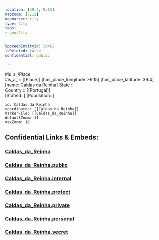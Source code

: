 ```yaml
---
location: [39.4,-9.15] 
mapzoom: [7,12] 
mapmarker: city 
type: City
tags:
- geo/City


SpocWebEntityId: 29451
isDeleted: false
confidential: public

---
```

#is_a_/Place  
#is_a_ :: [[Place]] 
[has_place_longitude::-9.15] 
[has_place_latitude::39.4] 
[name::Caldas da Reinha] 
State ::  
Country :: [[Portugal]]  
[StateId::] 
[Population::] 



```leaflet
id: Caldas da Reinha
coordinates: [[Caldas_da_Reinha]] 
markerFile: [[Caldas_da_Reinha]] 
defaultZoom: 11 
maxZoom: 18
```


## Confidential Links & Embeds: 

### [Caldas_da_Reinha](/_Standards/Earth/Continent/Europe/Europe~South/Portugal/Districts~Portugal/Leiria/City/Caldas_da_Reinha.md) 

### [Caldas_da_Reinha.public](/_public/Earth/Continent/Europe/Europe~South/Portugal/Districts~Portugal/Leiria/City/Caldas_da_Reinha.public.md) 

### [Caldas_da_Reinha.internal](/_internal/Earth/Continent/Europe/Europe~South/Portugal/Districts~Portugal/Leiria/City/Caldas_da_Reinha.internal.md) 

### [Caldas_da_Reinha.protect](/_protect/Earth/Continent/Europe/Europe~South/Portugal/Districts~Portugal/Leiria/City/Caldas_da_Reinha.protect.md) 

### [Caldas_da_Reinha.private](/_private/Earth/Continent/Europe/Europe~South/Portugal/Districts~Portugal/Leiria/City/Caldas_da_Reinha.private.md) 

### [Caldas_da_Reinha.personal](/_personal/Earth/Continent/Europe/Europe~South/Portugal/Districts~Portugal/Leiria/City/Caldas_da_Reinha.personal.md) 

### [Caldas_da_Reinha.secret](/_secret/Earth/Continent/Europe/Europe~South/Portugal/Districts~Portugal/Leiria/City/Caldas_da_Reinha.secret.md)

